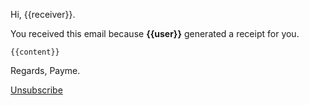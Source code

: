 Hi, {{receiver}}.

You received this email because **{{user}}** generated a receipt for you.

`{{content}}`

Regards, Payme.

[Unsubscribe](http://{{host}}/unsubsribe/{{invoice_id}}?token={{unsubscribe}})
